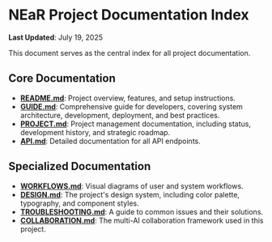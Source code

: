 # NEaR Project Documentation Index

**Last Updated**: July 19, 2025

This document serves as the central index for all project documentation.

## Core Documentation

-   [**README.md**](../README.md): Project overview, features, and setup instructions.
-   [**GUIDE.md**](./GUIDE.md): Comprehensive guide for developers, covering system architecture, development, deployment, and best practices.
-   [**PROJECT.md**](./PROJECT.md): Project management documentation, including status, development history, and strategic roadmap.
-   [**API.md**](./API.md): Detailed documentation for all API endpoints.

## Specialized Documentation

-   [**WORKFLOWS.md**](./WORKFLOWS.md): Visual diagrams of user and system workflows.
-   [**DESIGN.md**](./DESIGN.md): The project's design system, including color palette, typography, and component styles.
-   [**TROUBLESHOOTING.md**](./TROUBLESHOOTING.md): A guide to common issues and their solutions.
-   [**COLLABORATION.md**](./COLLABORATION.md): The multi-AI collaboration framework used in this project.

